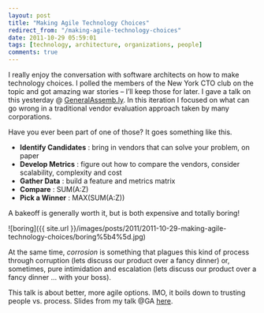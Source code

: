 ```yaml
---
layout: post
title: "Making Agile Technology Choices"
redirect_from: "/making-agile-technology-choices"
date: 2011-10-29 05:59:01
tags: [technology, architecture, organizations, people]
comments: true
---
```

I really enjoy the conversation with software architects on how to make technology choices. I polled the members of the New York CTO club on the topic and got amazing war stories – I’ll keep those for later. I gave a talk on this yesterday @ [GeneralAssemb.ly](http://generalassemb.ly/). In this iteration I focused on what can go wrong in a traditional vendor evaluation approach taken by many corporations.

Have you ever been part of one of those? It goes something like this.

- **Identify Candidates** : bring in vendors that can solve your problem, on paper
- **Develop Metrics** : figure out how to compare the vendors, consider scalability, complexity and cost
- **Gather Data** : build a feature and metrics matrix
- **Compare** : SUM(A:Z)
- **Pick a Winner** : MAX(SUM(A:Z))

A bakeoff is generally worth it, but is both expensive and totally boring!

![boring]({{ site.url }}/images/posts/2011/2011-10-29-making-agile-technology-choices/boring%5b4%5d.jpg)

At the same time, _corrosion_ is something that plagues this kind of process through corruption (lets discuss our product over a fancy dinner) or, sometimes, pure intimidation and escalation (lets discuss our product over a fancy dinner ... with your boss).

This talk is about better, more agile options. IMO, it boils down to trusting people vs. process. Slides from my talk @GA [here](http://www.slideshare.net/dblockdotorg/making-agile-technology-choices).

